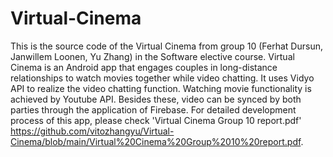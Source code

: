# Virtual-Cinema
This is the source code of the Virtual Cinema from group 10 (Ferhat Dursun, Janwillem Loonen, Yu Zhang) in the Software elective course.  Virtual Cinema is an Android app that engages couples in long-distance relationships to watch movies together while video chatting. It uses Vidyo API to realize the video chatting function. Watching movie functionality is achieved by Youtube API. Besides these, video can be synced by both parties through the application of Firebase. For detailed development process of this app, please check 'Virtual Cinema Group 10 report.pdf' https://github.com/vitozhangyu/Virtual-Cinema/blob/main/Virtual%20Cinema%20Group%2010%20report.pdf.
